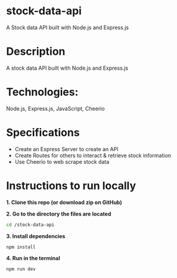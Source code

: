 # stock-data-api
 A Stock data API built with Node.js and Express.js

# Description

A stock data API built with Node.js and Express.js

# Technologies:
Node.js, Express.js, JavaScript, Cheerio

# Specifications

- Create an Express Server to create an API
- Create Routes for others to interact & retrieve stock information
- Use Cheerio to web scrape stock data

# Instructions to run locally

**1. Clone this repo (or download zip on GitHub)**

**2. Go to the directory the files are located**

  ```sh
  cd /stock-data-api
  ```

**3. Install dependencies**

  ```sh
  npm install
  ```

**4. Run in the terminal**

```sh
npm run dev
```